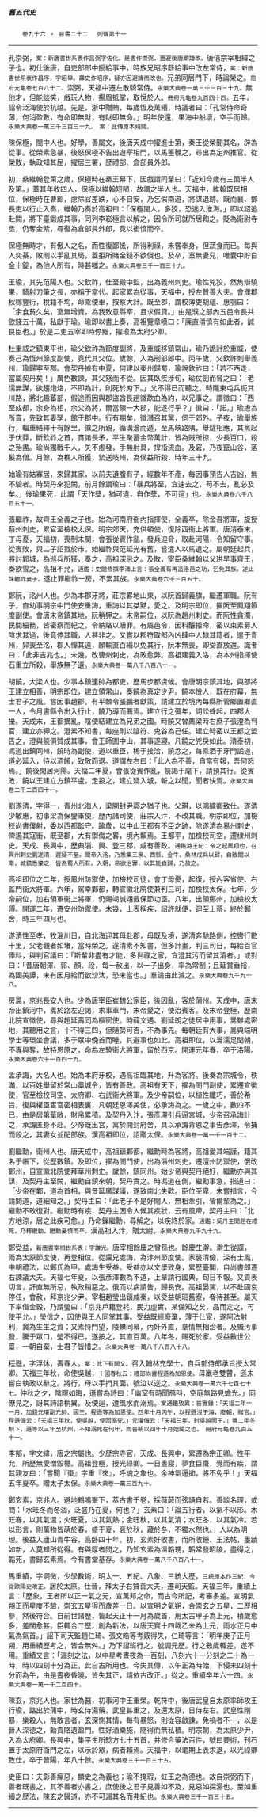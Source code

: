 

##### 舊五代史
　　`卷九十六 ‧ 晉書二十二`
　`列傳第十一`

* * *

孔崇弼，`案：新唐書世系表作昌弼字佐化。是書作崇弼，蓋避後唐廟諱改。`唐僖宗宰相緯之子也。初仕後唐，自吏部郎中授給事中，時族兄昭序繇給事中改左常侍，`案：新唐書世系表作昌序，字昭舉。薛史作昭序，疑亦因避諱而改也。`兄弟同居門下，時論榮之。`冊府元龜卷七百八十二。`崇弼，天福中遷左散騎常侍。`永樂大典卷一萬三千三百三十九。`無他才，但能談笑，戲玩人物，揚眉抵掌，取悅於人。`冊府元龜卷九百四十四。`五年，詔令泛海使於杭越。先是，浙中贈賄，每歲恆及萬緡，時議者曰：「孔常侍命奇薄，何消盈數，有命即無財，有財即無命。」明年使還，果海中船壞，空手而歸。`永樂大典卷一萬三千三百三十九。　案：此傳原本殘闕。`

陳保極，閩中人也。好學，善屬文，後唐天成中擢進士第，秦王從榮聞其名，辟為從事。從榮素急暴，後怒保極不告出遊宰相門，以馬箠鞭之，尋出為定州推官。從榮敗，執政知其屈，擢居三署，歷禮部、倉部員外郎。

初，桑維翰登第之歲，保極時在秦王幕下，因戲謂同輩曰：「近知今歲有三箇半人及第。」蓋其年收四人，保極以維翰短陋，故謂之半人也。天福中，維翰既居相位，保極時在曹郎，慮除官差跌，心不自安，乃乞假南遊，將謀退跡。既而襄、鄧長吏以行止入奏，維翰乃奏於高祖曰：「保極閩人，多狡，恐逃入淮海。」即以詔追赴闕，將下臺鍛成其事，同列李崧極言以解之，因令所司就所居鞫之。貶為衞尉寺丞，仍奪金紫，尋復為倉部員外郎，竟以銜憤而卒。

保極無時才，有傲人之名，而性復鄙恡，所得利祿，未嘗奉身，但蔬食而已。每與人奕棊，敗則以手亂其局，蓋拒所賭金錢不欲償也。及卒，室無妻兒，唯囊中貯白金十錠，為他人所有，時甚嗤之。`永樂大典卷三千一百三十九。`

王瑜，其先范陽人也。父欽祚，仕至殿中監，出為義州刺史。瑜性兇狡，然雋辯驍果，騎射刀筆之長，亦稱于當代。起家累為從事，天福中，授左贊善大夫。會濮郡秋稼豐衍，稅籍不均，命乘使車，按察大計。既至郡，謂校簿吏胡蘊、惠鶚曰：「余食貧久矣，室無增資，為我致意縣宰，且求假貸。」由是濮之部內五邑令長共歛錢五十萬，私獻于瑜。瑜即以書上奏，高祖覽章嘆曰：「廉直清慎有如此者，誠良臣也。」於是二吏五宰即時停黜，擢瑜為太府少卿。

杜重威之鎮東平也，瑜父欽祚為節度副將，及重威移鎮常山，瑜乃詭計於重威，使奏己為恆州節度副使，竟代其父位。歲餘，入為刑部郎中。丙午歲，父欽祚刺舉義州，瑜歸寕至郡。會契丹據有中夏，何建以秦州歸蜀，瑜說欽祚曰：「若不西走，當屬契丹矣！」厲色數諫，其父怒而不從。因其臥疾涉旬，瑜仗劍而脅之曰：「老懦無謀，欲趨炮烙，不即為計，則死於刃下。」父不得已而聽之。時隴東屯兵扼其川路，將北趣蕃部，假途而因與郡盜酋長趙徽歃血為約，以兄事之。謂徽曰：「西至成都，余身為相，余父為將，爾當領一大郡，能遂行乎？」徽曰：「諾。」瑜慮為所賣，先致其妻孥，館于郡中。行有期矣，徽潛召其黨，伺于郊外。子夜，瑜舉族行，輜重絡繹十有餘里，徽之所親，循溝澮而遁，至馬峽路隅，舉燧相應，其黨起于伏莽，斷欽祚之首，貫諸長矛，平生聚蓄金幣萬計，皆為賊所掠，少長百口，殺之殆盡。瑜尚獨戰千人，矢不虛發，手無射具，捍指流血。及窘，乃夜竄山谷，落髮為僧。月餘，為樵人所獲，縶送岐州，為侯益所殺，時年三十九。

始瑜有姑寡居，來歸其家，以前夫遺腹有子，經數年不產，每因事預告人吉凶，無不驗者。時契丹來犯闕，前月餘謂瑜曰：「暴兵將至，宜速去之，苟不去，亂必及矣。」後瑜果死，此謂「天作孽，猶可違，自作孽，不可逭」也。`永樂大典卷六千八百五十一。`

張繼祚，故齊王全義之子也。始為河南府衙內指揮使，全義卒，除金吾將軍，旋授蔡州刺史，累官至檢校太保。明宗郊天，充供頓使，復除西衞上將軍。唐清泰末，丁母憂，天福初，喪制未闋，會張從賓作亂，發兵迫脅，取赴河陽，令知留守事。從賓敗，與二子詔戮於市。始繼祚與范延光有舊，嘗遣人以馬遺之。屬朝廷起兵，將討鄴城，為巡兵所獲，奏之，高祖深忌之。及敗，宰臣桑維翰以父珙早事齊王，奏欲雪之，高祖不允，`通鑑：史館修撰李濤上言：張全義有再造洛邑之功，乞免其族。遂止誅繼祚妻子。`遂止罪繼祚一房，不累其族。`永樂大典卷六千三百五十。`

鄭阮，洺州人也。少為本郡牙將，莊宗畧地山東，以阮首歸義旗，繼遷軍職。阮有子，自幼事明宗中門使安重誨，重誨以其桀黠，愛之。及明宗即位，擢阮至鳳翔節度副使。會唐末帝鎮其地，阮稍狎之。末帝嗣位，以阮為趙州刺史。而阮性貪濁，民間細務，皆密察而紀之，令納賂以贖罪。有屬邑令，因科醵拒命，密以束素募人陰求其過，後竟停其職，人甚非之。又嘗以郡符取部內凶肆中人隸其籍者，遣于青州，舁喪至洺，郡人憚其遠，願輸直百緡以免其行，阮本無喪，即受直放還。識者曰：「此非吉兆也。」未幾，改曹州刺史，為政愈弊。高祖建義入洛，為本州指揮使石重立所殺，舉族無孑遺。`永樂大典卷一萬八千八百八十一。`

胡饒，大梁人也。少事本鎮連帥為都吏，歷馬步都虞候。會唐明宗鎮其地，與部將王建立相善，明宗即位，建立領常山，奏饒為真定少尹。饒本憸人，既在府幕，無士君子之風。嘗因事趙郡，有平棘令張鵬者獻策，請建立於境內每縣所管鄉置鄉直一人，令月書縣令出入行止，饒乃導而薦焉。建立行之彌年，詞訟蜂起，四郡大擾。天成末，王都搆亂，陰使結建立為兄弟之國。時饒又曾薦梁時右庶子張澄為判官，建立亦狎之。澄素不知書，每座則以陰符、鬼谷為己任。建立時密以王都之盟告之，澄與饒俱贊成其事，會王師圍中山，其事遂寢。凡饒之兇戾如此。清泰初，馮道出鎮同州，饒時為副使，道以重臣，稀于接洽，饒忿之，每乘酒于牙門詬道，道必延入，待以酒餚，致敬而退。道謂左右曰：「此人為不善，自當有報，吾何怒焉。」饒後閑居河陽。天福二年夏，會張從賓作亂，饒謁于麾下，請預其行。從賓敗，饒以王建立方鎮平盧，走投之，建立延入城，斬之以聞，聞者快焉。`永樂大典卷二千二百四十一。`

劉遂清，字得一，青州北海人，梁開封尹鄩之猶子也。父琪，以鴻臚卿致仕。遂清少敏惠，初事梁為保鑾軍使，歷內諸司使，莊宗入汴，不改其職。明宗即位，加檢校尚書僕射，委以西都監守。踰歲，以中山王都有不臣之跡，除遂清為易州刺史，俾遏其寇衝，既至郡，大有禦侮之畧，境內賴焉。王都平，加檢校司空，遷棣州刺史。天成、長興中，歷典淄、興、登三郡，咸有善政。`通鑑潞王紀：帝之起鳳翔也，召興州刺史劉遂清，遲疑不至。聞帝入洛，乃悉集三泉、西縣、金牛、桑林戍兵以歸，自散關以南，城鎮悉棄之，皆為蜀人所有。入朝，帝欲治罪，以其能自歸，乃赦之。`

高祖即位之二年，授鳳州防禦使，加檢校司徒，會丁母憂，起復，授內客省使、右監門衞大將軍。六年，駕幸鄴都，轉宣徽北院使兼判三司，加檢校太保。七年，少帝嗣位，加右領軍衞上將軍，仍賜竭誠翊戴保節功臣。八年，出領鄭州，加檢校太傅。開運二年，遷安州防禦使。未幾，上表稱疾，詔許就便，迴至上蔡，終於郵舍，時三年四月也。

遂清性至孝，牧淄川日，自北海迎其母赴郡，母既及境，遂清奔馳路側，控轡行數十里，父老觀者如堵，當時榮之。遂清素不知書，但多計畫，判三司日，每給百官俸料，與判官議曰：「斯輩非盡有才能，多世祿之家，宜澄其污而留其清者。」或對曰：「昔唐朝渾、郭、顏、段，每一赦出，以一子出身，率為常制；且延賞垂裕，為國美譚，未有因月給而欲沙汰，恐未當也。」羣論由此減之。`永樂大典卷九千九十八。`

房暠，京兆長安人也。少為唐宰臣崔魏公家臣，後因亂，客於蒲州。天成中，唐末帝出鎮河中，暠於路左迎謁，求事軍門，末帝愛之，使治賓客。及末帝登極，歷南北院宣徽使，尋與趙延壽同為樞密使。時薛文遇、劉延朗之徒居中用事，暠雖處密地，其聽用之言，十不得三四，但隨勢可否，不為事先。每朝廷有大事，暠與端明學士等環坐會議，多于眾中俛首而睡，其避事也如此。高祖即位，以暠濡足閏朝，不專與奪，故特恩原之，命為左驍衞大將軍，留於西京。開運元年春，卒于洛陽。`永樂大典卷六千一百四十九。`

孟承誨，大名人也。始為本府牙校，遇高祖臨其地，升為客將。後奏為宗城令，秩滿，以百姓舉留於常山藁城令，皆有善政。高祖有天下，擢為閤門副使，累遷宣徽使，官至檢校司空、太府卿、右武衞大將軍。及少帝嗣位，以植性纖巧，善於希旨，復與權臣宦官密相表裏，凡朝廷恩澤美使，必承誨為之。一歲之中，數四不已，由是居第華敞，財帛累積。及契丹入汴，張彥澤引兵逼宮城，少帝召承誨計之，承誨匿身不赴。少帝既出宮，寓於開封府舍，具以承誨背恩之事告彥澤，令捕而殺之，其妻女並配部族。漢高祖即位，詔贈太保。`永樂大典卷一萬一千一百十二。`

劉繼勳，衞州人也。唐天成中，高祖鎮鄴都，繼勳時為客將，高祖愛其端謹，籍其名于帳下，從歷數鎮。及即位，擢為閤門使，出為淄州刺史，遷澶州防禦使，俄改鄭州，自宣徽北院使拜華州刺史。歲餘，鎮同州。始少帝與契丹絕好，繼勳亦與其謀，及契丹主至闕，繼勳自鎮來朝，契丹責之。時馮道在側，繼勳事急，指道曰：「少帝在鄴，道為首相，與景延廣謀議，遂致南北失歡。臣位至卑，未嘗措言，今請問道，道細知之。」契丹主曰：「此老子不是好閙人，無相牽引，皆爾輩為之。」繼勳不敢復對。繼勳時有疾，契丹主因令人候其疾狀，云有風痺，契丹主曰：「北方地涼，居之此疾可愈。」乃命鏁繼勳，尋解之，以疾終於家。`通鑑：契丹主聞趙在禮死，乃釋繼勳，繼勳憂憤而卒。`漢高祖入汴，贈太尉。`永樂大典卷九千九十九。`

鄭受益，`新唐書宰相世系表：字謙光。`唐宰相餘慶之曾孫也。餘慶生澣。澣生從讜，兩為太原節度使，再登相位。從讜兄處誨，為汴州節度使。家襲清儉，深有士風，中朝禮法，以鄭氏為甲。處誨生受益。受益亦以文學致身，累歷臺閣，自尚書郎遷右諫議大夫。天福七年夏，以張彥澤數為不道，上章請行國典，旬日不報。又貢表切言，訐直無所忌，執政稍惡之。俄而以病請告，歸長安。高祖晏駕，以不赴國哀停任，會赦，拜京兆少尹。宰相趙瑩出鎮咸秦，以受益朝班舊寮，眷待甚至。屬天下率借金穀，乃謂瑩曰：「京兆戶籍登耗，民力虛實，某備知之矣，品而定之，可使平允。」瑩信之，因使與王人同掌其事。受益既經廢棄，薄于仕宦，遂阿法射利，冀為生生之資；又素恃門望，陵轢同幕，內奸外直，羣情無相洽者。及贓汚事發，騰于眾口，瑩不得已，遂按之，其直百萬。八年冬，賜死於家。受益數世公臺，一朝自棄，士君子皆惜之。`永樂大典卷一萬八千八百八十八。`

程遜，字浮休，壽春人。`案：此下有闕文。`召入翰林充學士，自兵部侍郎承旨授太常卿。天福三年秋，命使吳越，`十國春秋云：禮部尚書程遜為加恩使。`母羸老雙瞽，遜未嘗白執政以辭之。將行，母以手捫其面，號泣以送之。`永樂大典卷一萬六千七百七十七。`仲秋之夕，陰暝如晦，遜嘗為詩曰：「幽室有時聞鴈呌，空庭無路見蟾光。」同僚見之，訝其詩語稍異。及使迴，遭風水而溺焉。`案通鑑攷異：晉實錄：「天福二年十一月，加錢元瓘副元帥、國王，程遜等為加恩使。四年十月丙午，以程遜沒于海，廢朝，贈官。」程遜傳云：「天福三年秋，使吳越，使回溺死。」元瓘傳云：「天福三年，封吳越國王。」蓋二年冬制下，遜等以三年至杭州，不知溺死在何年，而晉朝以四年十月始聞之也。　冊府元龜卷九百五十一。`

李郁，字文緯，唐之宗屬也。少歷宗寺官，天成、長興中，累遷為宗正卿。性平允，所歷無愛憎毀譽。高祖登極，授光祿卿。一日晝寢，夢食巨棗，覺而有疾，謂其親友曰：「嘗聞『棗』字重『來』，呼魂之象也。余神氣逼抑，將不免乎！」天福五年夏卒。贈太子太保。`永樂大典卷一萬三百九十。`

鄭玄素，京兆人。避地鶴鳴峯下，萃古書千卷，採薇蕨而弦誦自若。善談名理，或問：「水旺冬而冬涸，泛盛乃在夏，何也？」玄素曰：「論五行者，以氣不以形。木旺春，以其氣溫；火旺夏，以其氣熱；金旺秋，以其氣清；水旺冬，以其氣冷。若以形言，則萬物皆萌於春，盛于夏，衰於秋，藏於冬，不獨水然也。」人以為明理。後益入廬山青牛谷，高卧四十年。初，玄素好收書，而所收鍾、王法帖，墨蹟如新，人莫知所從得。有與厚者問之，乃知玄素為溫韜甥，韜常發昭陵，盡得之，韜死，書歸玄素焉。今有書堂基存。`永樂大典卷一萬八千八百八十一。`

馬重績，字洞微，少學數術，明太一、五紀、八象、三統大歷，`三統原本作三紀，今從歐陽史改正。`居於太原。仕晉，拜太子右贊善大夫，遷司天監。天福三年，重績上言：「歷象，王者所以正一氣之元，宣萬邦之命，而古今所記，考審多差。宣明氣朔正而星度不驗，崇玄五星得而歲差一日。以宣明之氣朔，合崇玄之五星，二歷相參，然後符合。自前世諸歷，皆起天正十一月為歲首，用太古甲子為上元，積歲愈多，差闊愈甚。臣輒合二歷，創為新法，以唐天寶十四載乙未為上元，雨水正月中氣為氣首。」詔下司天監趙仁琦、張文皓等考覈得失，仁琦等言：「明年庚子正月朔，用重績歷考之，皆合無舛。」乃下詔班行之，號調元歷。行之數歲輙差，遂不用。重績又言：「漏刻之法，以中星考晝夜為一百刻，八刻六十一分刻之二十為一時，時以四刻十分為正，此自古所用也。今失其傳，以午正為時始，下侵未四刻十分而為午，由是晝夜昏曉，皆失其正，請依古改正。」從之。重績卒年六十四。`永樂大典卷一萬一千二百四十。`

陳玄，京兆人也。家世為醫，初事河中王重榮。乾符中，後唐武皇自太原率師攻王行瑜，路出於蒲中，時玄侍湯藥，武皇甚重之，及還太原，日侍左右。武皇性剛暴，樂殺人，無敢言者，玄深惻其情，每有暴怒，則從容啟諫，免禍者不一，以是晉人深德之，勳貴賂遺盈門。性好酒樂施，隨得而無私積。明宗朝，為太原少尹，入為太府卿。長興中，集平生所騐方七十五首，并修合藥法百件，號曰要術，刊石置于太原府衙門之左，以示於眾，病者賴焉。天福中，以耄期上表求退，以光祿卿致仕，卒于晉陽，年八十餘。`永樂大典卷三千一百三十五。`

史臣曰：夫彰善癉惡，麟史之為義也；瑜不掩瑕，虹玉之為德也。故自崇弼而下，善者既書之，其不善者亦書之，庶使後之君子見善如不及，見惡如探湯也。至如重績之歷法，陳玄之醫道，亦不可漏其名而弗紀也。`永樂大典卷三千一百三十五。`

* * *

